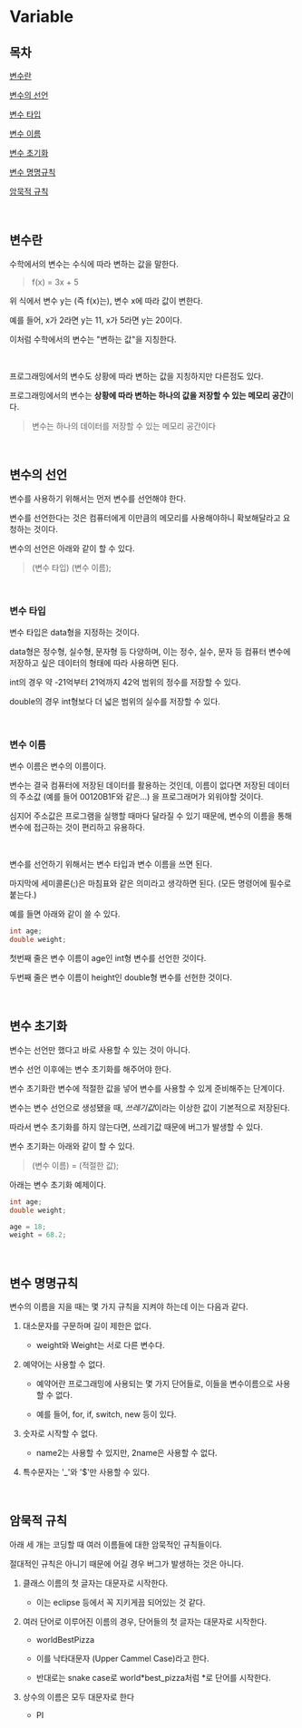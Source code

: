# Variable

## 목차

[변수란](#변수란)

[변수의 선언](#변수의_선언)

[변수 타입](#변수_타입)

[변수 이름](#변수_이름)

[변수 초기화](#변수_초기화)

[변수 명명규칙](#변수_명명규칙)

[암묵적 규칙](#암묵적_규칙)

<br>

## 변수란

수학에서의 변수는 수식에 따라 변하는 값을 말한다.

> f(x) = 3x + 5

위 식에서 변수 y는 (즉 f(x)는), 변수 x에 따라 값이 변한다.

예를 들어, x가 2라면 y는 11, x가 5라면 y는 20이다.

이처럼 수학에서의 변수는 "변하는 값"을 지칭한다.

<br>

프로그래밍에서의 변수도 상황에 따라 변하는 값을 지칭하지만 다른점도 있다.

프로그래밍에서의 변수는 **상황에 따라 변하는 하나의 값을 저장할 수 있는 메모리 공간**이다.

> 변수는 하나의 데이터를 저장할 수 있는 메모리 공간이다

<br>

## 변수의 선언

변수를 사용하기 위해서는 먼저 변수를 선언해야 한다.

변수를 선언한다는 것은 컴퓨터에게 이만큼의 메모리를 사용해야하니 확보해달라고 요청하는 것이다.

변수의 선언은 아래와 같이 할 수 있다.

> (변수 타입) (변수 이름);

<br>

### 변수 타입

변수 타입은 data형을 지정하는 것이다.

data형은 정수형, 실수형, 문자형 등 다양하며, 이는 정수, 실수, 문자 등 컴퓨터 변수에 저장하고 싶은 데이터의 형태에 따라 사용하면 된다.

int의 경우 약 -21억부터 21억까지 42억 범위의 정수를 저장할 수 있다.

double의 경우 int형보다 더 넓은 범위의 실수를 저장할 수 있다.

<br>

### 변수 이름

변수 이름은 변수의 이름이다.

변수는 결국 컴퓨터에 저장된 데이터를 활용하는 것인데, 이름이 없다면 저장된 데이터의 주소값 (예를 들어 00120B1F와 같은...) 을 프로그래머가 외워야할 것이다.

심지어 주소값은 프로그램을 실행할 때마다 달라질 수 있기 때문에, 변수의 이름을 통해 변수에 접근하는 것이 편리하고 유용하다.

<br>

변수를 선언하기 위해서는 변수 타입과 변수 이름을 쓰면 된다.

마지막에 세미콜론(;)은 마침표와 같은 의미라고 생각하면 된다. (모든 명령어에 필수로 붙는다.)

예를 들면 아래와 같이 쓸 수 있다.

```java
int age;
double weight;
```

첫번째 줄은 변수 이름이 age인 int형 변수를 선언한 것이다.

두번째 줄은 변수 이름이 height인 double형 변수를 선헌한 것이다.

<br>

## 변수 초기화

변수는 선언만 했다고 바로 사용할 수 있는 것이 아니다.

변수 선언 이후에는 변수 초기화를 해주어야 한다.

변수 초기화란 변수에 적절한 값을 넣어 변수를 사용할 수 있게 준비해주는 단계이다.

변수는 변수 선언으로 생성됐을 때, *쓰레기값*이라는 이상한 값이 기본적으로 저장된다.

따라서 변수 초기화를 하지 않는다면, 쓰레기값 때문에 버그가 발생할 수 있다.

변수 초기화는 아래와 같이 할 수 있다.

> (변수 이름) = (적절한 값);

아래는 변수 초기화 예제이다.

```java
int age;
double weight;

age = 18;
weight = 68.2;
```

<br>

## 변수 명명규칙

변수의 이름을 지을 때는 몇 가지 규칙을 지켜야 하는데 이는 다음과 같다.

1. 대소문자를 구문하며 길이 제한은 없다.

   - weight와 Weight는 서로 다른 변수다.

2. 예약어는 사용할 수 없다.

   - 예약어란 프로그래밍에 사용되는 몇 가지 단어들로, 이들을 변수이름으로 사용할 수 없다.

   - 예를 들어, for, if, switch, new 등이 있다.

3. 숫자로 시작할 수 없다.

   - name2는 사용할 수 있지만, 2name은 사용할 수 없다.

4. 특수문자는 '\_'와 '$'만 사용할 수 있다.

<br>

## 암묵적 규칙

아래 세 개는 코딩할 때 여러 이름들에 대한 암묵적인 규칙들이다.

절대적인 규칙은 아니기 때문에 어길 경우 버그가 발생하는 것은 아니다.

1. 클래스 이름의 첫 글자는 대문자로 시작한다.

   - 이는 eclipse 등에서 꼭 지키게끔 되어있는 것 같다.

2. 여러 단어로 이루어진 이름의 경우, 단어들의 첫 글자는 대문자로 시작한다.

   - worldBestPizza

   - 이를 낙타대문자 (Upper Cammel Case)라고 한다.

   - 반대로는 snake case로 world*best_pizza처럼 *로 단어를 시작한다.

3. 상수의 이름은 모두 대문자로 한다

   - PI
